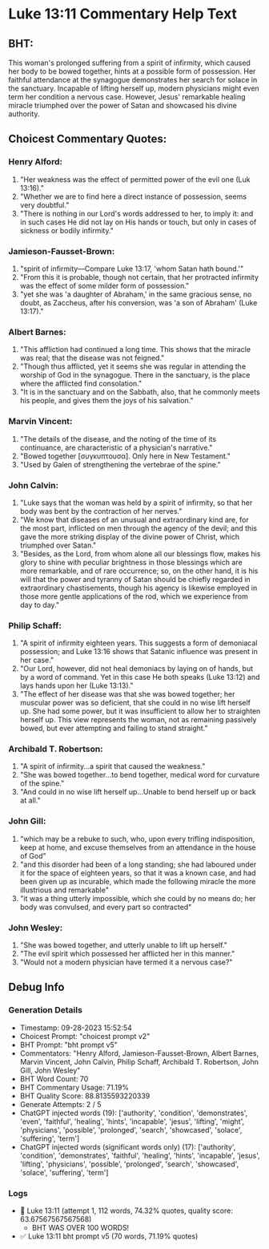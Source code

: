 # Luke 13:11 Commentary Help Text

## BHT:
This woman's prolonged suffering from a spirit of infirmity, which caused her body to be bowed together, hints at a possible form of possession. Her faithful attendance at the synagogue demonstrates her search for solace in the sanctuary. Incapable of lifting herself up, modern physicians might even term her condition a nervous case. However, Jesus' remarkable healing miracle triumphed over the power of Satan and showcased his divine authority.

## Choicest Commentary Quotes:
### Henry Alford:
1. "Her weakness was the effect of permitted power of the evil one (Luk 13:16)."
2. "Whether we are to find here a direct instance of possession, seems very doubtful."
3. "There is nothing in our Lord's words addressed to her, to imply it: and in such cases He did not lay on His hands or touch, but only in cases of sickness or bodily infirmity."

### Jamieson-Fausset-Brown:
1. "spirit of infirmity—Compare
	Luke 13:17, 'whom Satan
	hath bound.'" 
2. "From this it is probable, though not certain, that
	her protracted infirmity was the effect of some milder form of
	possession."
3. "yet she was 'a daughter of Abraham,' in
	the same gracious sense, no doubt, as Zaccheus, after his conversion,
	was 'a son of Abraham' (Luke 13:17)."

### Albert Barnes:
1. "This affliction had continued a long time. This shows that the miracle was real; that the disease was not feigned."
2. "Though thus afflicted, yet it seems she was regular in attending the worship of God in the synagogue. There in the sanctuary, is the place where the afflicted find consolation."
3. "It is in the sanctuary and on the Sabbath, also, that he commonly meets his people, and gives them the joys of his salvation."

### Marvin Vincent:
1. "The details of the disease, and the noting of the time of its continuance, are characteristic of a physician's narrative."
2. "Bowed together [συγκυπτουσα]. Only here in New Testament."
3. "Used by Galen of strengthening the vertebrae of the spine."

### John Calvin:
1. "Luke says that the woman was held by a spirit of infirmity, so that her body was bent by the contraction of her nerves."
2. "We know that diseases of an unusual and extraordinary kind are, for the most part, inflicted on men through the agency of the devil; and this gave the more striking display of the divine power of Christ, which triumphed over Satan."
3. "Besides, as the Lord, from whom alone all our blessings flow, makes his glory to shine with peculiar brightness in those blessings which are more remarkable, and of rare occurrence; so, on the other hand, it is his will that the power and tyranny of Satan should be chiefly regarded in extraordinary chastisements, though his agency is likewise employed in those more gentle applications of the rod, which we experience from day to day."

### Philip Schaff:
1. "A spirit of infirmity eighteen years. This suggests a form of demoniacal possession; and Luke 13:16 shows that Satanic influence was present in her case."
2. "Our Lord, however, did not heal demoniacs by laying on of hands, but by a word of command. Yet in this case He both speaks (Luke 13:12) and lays hands upon her (Luke 13:13)."
3. "The effect of her disease was that she was bowed together; her muscular power was so deficient, that she could in no wise lift herself up. She had some power, but it was insufficient to allow her to straighten herself up. This view represents the woman, not as remaining passively bowed, but ever attempting and failing to stand straight."

### Archibald T. Robertson:
1. "A spirit of infirmity...a spirit that caused the weakness."
2. "She was bowed together...to bend together, medical word for curvature of the spine."
3. "And could in no wise lift herself up...Unable to bend herself up or back at all."

### John Gill:
1. "which may be a rebuke to such, who, upon every trifling indisposition, keep at home, and excuse themselves from an attendance in the house of God"
2. "and this disorder had been of a long standing; she had laboured under it for the space of eighteen years, so that it was a known case, and had been given up as incurable, which made the following miracle the more illustrious and remarkable"
3. "it was a thing utterly impossible, which she could by no means do; her body was convulsed, and every part so contracted"

### John Wesley:
1. "She was bowed together, and utterly unable to lift up herself."
2. "The evil spirit which possessed her afflicted her in this manner."
3. "Would not a modern physician have termed it a nervous case?"


## Debug Info
### Generation Details
- Timestamp: 09-28-2023 15:52:54
- Choicest Prompt: "choicest prompt v2"
- BHT Prompt: "bht prompt v5"
- Commentators: "Henry Alford, Jamieson-Fausset-Brown, Albert Barnes, Marvin Vincent, John Calvin, Philip Schaff, Archibald T. Robertson, John Gill, John Wesley"
- BHT Word Count: 70
- BHT Commentary Usage: 71.19%
- BHT Quality Score: 88.8135593220339
- Generate Attempts: 2 / 5
- ChatGPT injected words (19):
	['authority', 'condition', 'demonstrates', 'even', 'faithful', 'healing', 'hints', 'incapable', 'jesus', 'lifting', 'might', 'physicians', 'possible', 'prolonged', 'search', 'showcased', 'solace', 'suffering', 'term']
- ChatGPT injected words (significant words only) (17):
	['authority', 'condition', 'demonstrates', 'faithful', 'healing', 'hints', 'incapable', 'jesus', 'lifting', 'physicians', 'possible', 'prolonged', 'search', 'showcased', 'solace', 'suffering', 'term']

### Logs
- 🔄 Luke 13:11 (attempt 1, 112 words, 74.32% quotes, quality score: 63.67567567567568) 
	- BHT WAS OVER 100 WORDS!
- ✅ Luke 13:11 bht prompt v5 (70 words, 71.19% quotes)